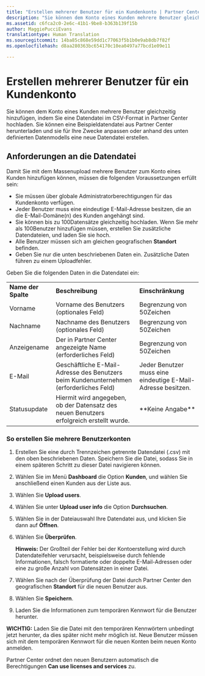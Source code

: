 ```yaml
---
title: "Erstellen mehrerer Benutzer für ein Kundenkonto | Partner Center"
description: "Sie können dem Konto eines Kunden mehrere Benutzer gleichzeitig hinzufügen, indem Sie eine Datendatei im CSV-Format in Partner Center hochladen."
ms.assetid: c6fca2c0-2e6c-41b1-9be8-b363b139f15b
author: MaggiePucciEvans
translationtype: Human Translation
ms.sourcegitcommit: 14ba85c868e59dd1c77063f5b1b0e9ab8db7f82f
ms.openlocfilehash: d8aa280363bc654170c10ea0497a77bcd1e09e11

---
```


# Erstellen mehrerer Benutzer für ein Kundenkonto


Sie können dem Konto eines Kunden mehrere Benutzer gleichzeitig hinzufügen, indem Sie eine Datendatei im CSV-Format in Partner Center hochladen. Sie können eine Beispieldatendatei aus Partner Center herunterladen und sie für Ihre Zwecke anpassen oder anhand des unten definierten Datenmodells eine neue Datendatei erstellen.

## <a href="" id="creatingtheimportcsvfile"></a>Anforderungen an die Datendatei


Damit Sie mit dem Massenupload mehrere Benutzer zum Konto eines Kunden hinzufügen können, müssen die folgenden Voraussetzungen erfüllt sein:

-   Sie müssen über globale Administratorberechtigungen für das Kundenkonto verfügen.
-   Jeder Benutzer muss eine eindeutige E-Mail-Adresse besitzen, die an die E-Mail-Domäne(n) des Kunden angehängt sind.
-   Sie können bis zu 100Datensätze gleichzeitig hochladen. Wenn Sie mehr als 100Benutzer hinzufügen müssen, erstellen Sie zusätzliche Datendateien, und laden Sie sie hoch.
-   Alle Benutzer müssen sich am gleichen geografischen **Standort** befinden.
-   Geben Sie nur die unten beschriebenen Daten ein. Zusätzliche Daten führen zu einem Uploadfehler.

Geben Sie die folgenden Daten in die Datendatei ein:

|                 |                                                                              |                                            |
|-----------------|------------------------------------------------------------------------------|--------------------------------------------|
| **Name der Spalte** | **Beschreibung**                                                              | **Einschränkung**                             |
| Vorname      | Vorname des Benutzers (optionales Feld)                                           | Begrenzung von 50Zeichen                         |
| Nachname       | Nachname des Benutzers (optionales Feld)                                            | Begrenzung von 50Zeichen                         |
| Anzeigename    | Der in Partner Center angezeigte Name (erforderliches Feld)                            | Begrenzung von 50Zeichen                         |
| E-Mail           | Geschäftliche E-Mail-Adresse des Benutzers beim Kundenunternehmen (erforderliches Feld)           | Jeder Benutzer muss eine eindeutige E-Mail-Adresse besitzen. |
| Statusupdate   | Hiermit wird angegeben, ob der Datensatz des neuen Benutzers erfolgreich erstellt wurde. | \*\*Keine Angabe\*\*                        |

 

### <a href="" id="createmultipleuseraccounts"></a>So erstellen Sie mehrere Benutzerkonten

<a href="" id="creatingtheaccounts"></a>
1.  Erstellen Sie eine durch Trennzeichen getrennte Datendatei (.csv) mit den oben beschriebenen Daten. Speichern Sie die Datei, sodass Sie in einem späteren Schritt zu dieser Datei navigieren können.
2.  Wählen Sie im Menü **Dashboard** die Option **Kunden**, und wählen Sie anschließend einen Kunden aus der Liste aus.
3.  Wählen Sie **Upload users**.
4.  Wählen Sie unter **Upload user info** die Option **Durchsuchen**.
5.  Wählen Sie in der Dateiauswahl Ihre Datendatei aus, und klicken Sie dann auf **Öffnen**.
6.  Wählen Sie **Überprüfen**.

    **Hinweis:** Der Großteil der Fehler bei der Kontoerstellung wird durch Datendateifehler verursacht, beispielsweise durch fehlende Informationen, falsch formatierte oder doppelte E-Mail-Adressen oder eine zu große Anzahl von Datensätzen in einer Datei.

     

7.  Wählen Sie nach der Überprüfung der Datei durch Partner Center den geografischen **Standort** für die neuen Benutzer aus.
8.  Wählen Sie **Speichern**.
9.  Laden Sie die Informationen zum temporären Kennwort für die Benutzer herunter.

**WICHTIG:** Laden Sie die Datei mit den temporären Kennwörtern unbedingt jetzt herunter, da dies später nicht mehr möglich ist. Neue Benutzer müssen sich mit dem temporären Kennwort für die neuen Konten beim neuen Konto anmelden.

Partner Center ordnet den neuen Benutzern automatisch die Berechtigungen **Can use licenses and services** zu.

 

 






<!--HONumber=Nov16_HO4-->


